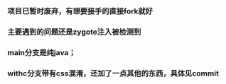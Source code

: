 ### 项目已暂时废弃，有想要接手的直接fork就好
### 主要遇到的问题还是zygote注入被检测到
### main分支是纯java；
### withc分支带有css混淆，还加了一点其他的东西，具体见commit